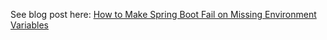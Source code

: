 See blog post here: [How to Make Spring Boot Fail on Missing Environment Variables](https://davidagood.com/spring-boot-fail-on-missing-env-vars)


